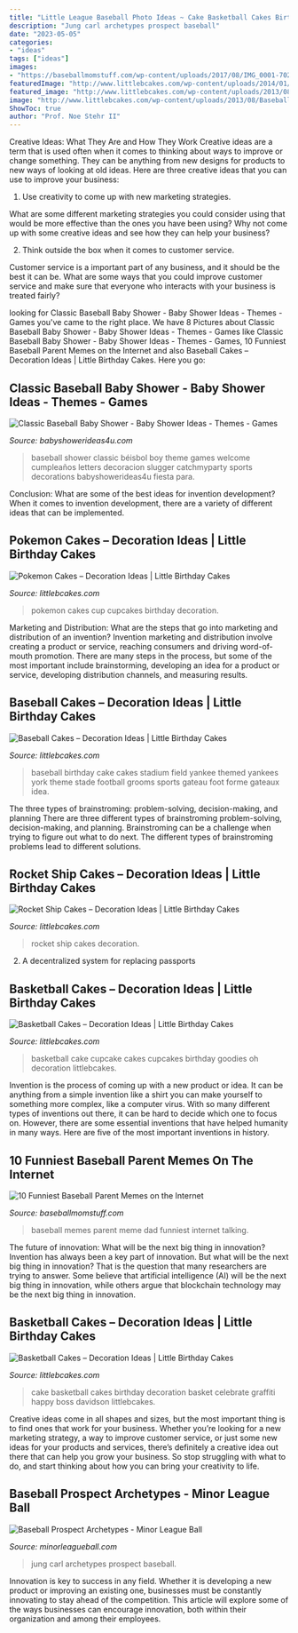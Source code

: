 ```yaml
---
title: "Little League Baseball Photo Ideas ~ Cake Basketball Cakes Birthday Decoration Basket Celebrate Graffiti Happy Boss Davidson Littlebcakes"
description: "Jung carl archetypes prospect baseball"
date: "2023-05-05"
categories:
- "ideas"
tags: ["ideas"]
images:
- "https://baseballmomstuff.com/wp-content/uploads/2017/08/IMG_0001-702x1024.jpg"
featuredImage: "http://www.littlebcakes.com/wp-content/uploads/2014/01/Basketball-Cupcake-Cake.jpg"
featured_image: "http://www.littlebcakes.com/wp-content/uploads/2013/08/Pokemon-Cup-Cakes.jpg"
image: "http://www.littlebcakes.com/wp-content/uploads/2013/08/Baseball-Field-Birthday-Cake.jpg"
ShowToc: true
author: "Prof. Noe Stehr II"
---
```



Creative Ideas: What They Are and How They Work
Creative ideas are a term that is used often when it comes to thinking about ways to improve or change something. They can be anything from new designs for products to new ways of looking at old ideas. Here are three creative ideas that you can use to improve your business:
1) Use creativity to come up with new marketing strategies.

What are some different marketing strategies you could consider using that would be more effective than the ones you have been using? Why not come up with some creative ideas and see how they can help your business?

2) Think outside the box when it comes to customer service.

Customer service is a important part of any business, and it should be the best it can be. What are some ways that you could improve customer service and make sure that everyone who interacts with your business is treated fairly?

	

		
looking for Classic Baseball Baby Shower - Baby Shower Ideas - Themes - Games you've came to the right place. We have 8 Pictures about Classic Baseball Baby Shower - Baby Shower Ideas - Themes - Games like Classic Baseball Baby Shower - Baby Shower Ideas - Themes - Games, 10 Funniest Baseball Parent Memes on the Internet and also Baseball Cakes – Decoration Ideas | Little Birthday Cakes. Here you go:
		
    
## Classic Baseball Baby Shower - Baby Shower Ideas - Themes - Games

<img loading=lazy src="https://babyshowerideas4u.com/wp-content/uploads/2016/07/Classic-Baseball-Baby-Shower-Letters.jpg" onerror="this.onerror=null;this.src='https://tse3.mm.bing.net/th?id=OIP.skcHjkdifGjZVwf0ESuC1QHaFj&amp;pid=15.1';" alt="Classic Baseball Baby Shower - Baby Shower Ideas - Themes - Games">

_Source: babyshowerideas4u.com_

>baseball shower classic béisbol boy theme games welcome cumpleaños letters decoracion slugger catchmyparty sports decorations babyshowerideas4u fiesta para. 

	

Conclusion: What are some of the best ideas for invention development?
When it comes to invention development, there are a variety of different ideas that can be implemented.

    
## Pokemon Cakes – Decoration Ideas | Little Birthday Cakes

<img loading=lazy src="http://www.littlebcakes.com/wp-content/uploads/2013/08/Pokemon-Cup-Cakes.jpg" onerror="this.onerror=null;this.src='https://tse4.mm.bing.net/th?id=OIP.T5A9BKv141ModhG60TDE2QHaDv&amp;pid=15.1';" alt="Pokemon Cakes – Decoration Ideas | Little Birthday Cakes">

_Source: littlebcakes.com_

>pokemon cakes cup cupcakes birthday decoration. 

	

Marketing and Distribution: What are the steps that go into marketing and distribution of an invention?
Invention marketing and distribution involve creating a product or service, reaching consumers and driving word-of-mouth promotion. There are many steps in the process, but some of the most important include brainstorming, developing an idea for a product or service, developing distribution channels, and measuring results.

    
## Baseball Cakes – Decoration Ideas | Little Birthday Cakes

<img loading=lazy src="http://www.littlebcakes.com/wp-content/uploads/2013/08/Baseball-Field-Birthday-Cake.jpg" onerror="this.onerror=null;this.src='https://tse4.mm.bing.net/th?id=OIP.pg-fMR181WRGqu_SUdueRAHaF-&amp;pid=15.1';" alt="Baseball Cakes – Decoration Ideas | Little Birthday Cakes">

_Source: littlebcakes.com_

>baseball birthday cake cakes stadium field yankee themed yankees york theme stade football grooms sports gateau foot forme gateaux idea. 

	

The three types of brainstroming: problem-solving, decision-making, and planning
There are three different types of brainstroming problem-solving, decision-making, and planning. Brainstroming can be a challenge when trying to figure out what to do next. The different types of brainstroming problems lead to different solutions.

    
## Rocket Ship Cakes – Decoration Ideas | Little Birthday Cakes

<img loading=lazy src="http://www.littlebcakes.com/wp-content/uploads/2014/05/Rocket-Ship-Cakes-Ideas.jpg" onerror="this.onerror=null;this.src='https://tse3.mm.bing.net/th?id=OIP.sK70nQMJqDeAibzj8IN5qgHaE9&amp;pid=15.1';" alt="Rocket Ship Cakes – Decoration Ideas | Little Birthday Cakes">

_Source: littlebcakes.com_

>rocket ship cakes decoration. 

	

2. A decentralized system for replacing passports 

    
## Basketball Cakes – Decoration Ideas | Little Birthday Cakes

<img loading=lazy src="http://www.littlebcakes.com/wp-content/uploads/2014/01/Basketball-Cupcake-Cake.jpg" onerror="this.onerror=null;this.src='https://tse4.mm.bing.net/th?id=OIP.jBg7Su2OtLfE5aUZGIUaugHaFj&amp;pid=15.1';" alt="Basketball Cakes – Decoration Ideas | Little Birthday Cakes">

_Source: littlebcakes.com_

>basketball cake cupcake cakes cupcakes birthday goodies oh decoration littlebcakes. 

	

Invention is the process of coming up with a new product or idea. It can be anything from a simple invention like a shirt you can make yourself to something more complex, like a computer virus. With so many different types of inventions out there, it can be hard to decide which one to focus on. However, there are some essential inventions that have helped humanity in many ways. Here are five of the most important inventions in history.

    
## 10 Funniest Baseball Parent Memes On The Internet

<img loading=lazy src="https://baseballmomstuff.com/wp-content/uploads/2017/08/IMG_0001-702x1024.jpg" onerror="this.onerror=null;this.src='https://tse4.mm.bing.net/th?id=OIP.z1ovNWgMMC08E_eAkr16TQHaKz&amp;pid=15.1';" alt="10 Funniest Baseball Parent Memes on the Internet">

_Source: baseballmomstuff.com_

>baseball memes parent meme dad funniest internet talking. 

	

The future of innovation: What will be the next big thing in innovation?
Invention has always been a key part of innovation. But what will be the next big thing in innovation? That is the question that many researchers are trying to answer. Some believe that artificial intelligence (AI) will be the next big thing in innovation, while others argue that blockchain technology may be the next big thing in innovation.

    
## Basketball Cakes – Decoration Ideas | Little Birthday Cakes

<img loading=lazy src="http://www.littlebcakes.com/wp-content/uploads/2014/01/Basketball-Cake-Pictures-1024x682.jpg" onerror="this.onerror=null;this.src='https://tse4.mm.bing.net/th?id=OIP.NTk4vHkzcIdiQr_t2tBtPAHaE7&amp;pid=15.1';" alt="Basketball Cakes – Decoration Ideas | Little Birthday Cakes">

_Source: littlebcakes.com_

>cake basketball cakes birthday decoration basket celebrate graffiti happy boss davidson littlebcakes. 

	

Creative ideas come in all shapes and sizes, but the most important thing is to find ones that work for your business. Whether you’re looking for a new marketing strategy, a way to improve customer service, or just some new ideas for your products and services, there’s definitely a creative idea out there that can help you grow your business. So stop struggling with what to do, and start thinking about how you can bring your creativity to life.

    
## Baseball Prospect Archetypes - Minor League Ball

<img loading=lazy src="https://cdn.vox-cdn.com/thumbor/oMQaJ7m64lLw4l7djnvv2V6gq9c=/0x7:408x279/1200x800/filters:focal(0x7:408x279)/cdn.vox-cdn.com/uploads/chorus_image/image/6261693/carljung.0.jpg" onerror="this.onerror=null;this.src='https://tse3.mm.bing.net/th?id=OIP.90SI0coeg_hqReEf2NnGrgHaE8&amp;pid=15.1';" alt="Baseball Prospect Archetypes - Minor League Ball">

_Source: minorleagueball.com_

>jung carl archetypes prospect baseball. 

	

Innovation is key to success in any field. Whether it is developing a new product or improving an existing one, businesses must be constantly innovating to stay ahead of the competition. This article will explore some of the ways businesses can encourage innovation, both within their organization and among their employees.

